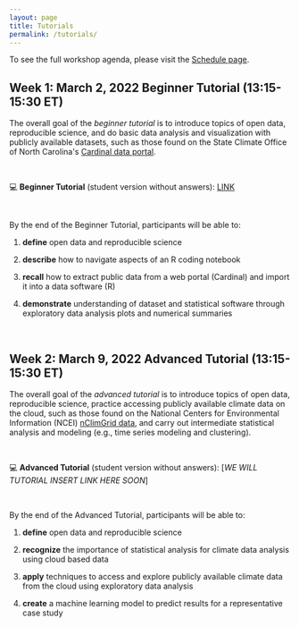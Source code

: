 ```yaml
---
layout: page
title: Tutorials
permalink: /tutorials/
---
```


To see the full workshop agenda, please visit the [Schedule page](https://open-climate-data-science.github.io/schedule/).

## Week 1: March 2, 2022 Beginner Tutorial (13:15-15:30 ET)

The overall goal of the *beginner tutorial* is to introduce topics of open data, reproducible science, and do basic data analysis and visualization with publicly available datasets, such as those found on the State Climate Office of North Carolina's [Cardinal data portal](https://products.climate.ncsu.edu/cardinal/). 

<br>

:computer: **Beginner Tutorial** (student version without answers): [LINK](https://mybinder.org/v2/gh/open-climate-data-science/ocds-sandbox/HEAD?urlpath=git-pull%3Frepo%3Dhttps%253A%252F%252Fgithub.com%252Fopen-climate-data-science%252Ftutorial-beginner-track%26urlpath%3Dlab%252Ftree%252Ftutorial-beginner-track%252Fbeginner_tutorial_student.ipynb%26branch%3Dmain)

<br>

By the end of the Beginner Tutorial, participants will be able to:

1. **define** open data and reproducible science

2. **describe** how to navigate aspects of an R coding notebook

3. **recall** how to extract public data from a web portal (Cardinal) and import it into a data software (R)

4. **demonstrate** understanding of dataset and statistical software through exploratory data analysis plots and numerical summaries

<br>

## Week 2: March 9, 2022 Advanced Tutorial (13:15-15:30 ET)

The overall goal of the *advanced tutorial* is to introduce topics of open data, reproducible science, practice accessing publicly available climate data on the cloud, such as those found on the National Centers for Environmental Information (NCEI) [nClimGrid data](https://nclimgrid-cisess-reports.s3.amazonaws.com/index.html), and carry out intermediate statistical analysis and modeling (e.g., time series modeling and clustering).

<br>

:computer: **Advanced Tutorial** (student version without answers): [*WE WILL TUTORIAL INSERT LINK HERE SOON*]

<br>

By the end of the Advanced Tutorial, participants will be able to:

1. **define** open data and reproducible science

2. **recognize** the importance of statistical analysis for climate data analysis using cloud based data

3. **apply** techniques to access and explore publicly available climate data from the cloud using exploratory data analysis 

4. **create** a machine learning model to predict results for a representative case study